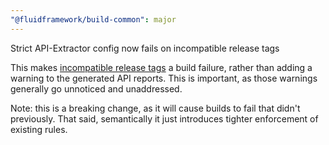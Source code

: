 ```yaml
---
"@fluidframework/build-common": major
---
```


Strict API-Extractor config now fails on incompatible release tags

This makes [incompatible release tags](https://api-extractor.com/pages/messages/ae-incompatible-release-tags/) a build failure, rather than adding a warning to the generated API reports. This is important, as those warnings generally go unnoticed and unaddressed.

Note: this is a breaking change, as it will cause builds to fail that didn't previously. That said, semantically it just introduces tighter enforcement of existing rules.
